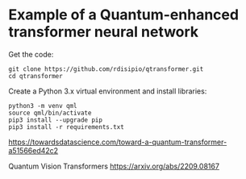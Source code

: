 # Example of a Quantum-enhanced transformer neural network

Get the code:

```
git clone https://github.com/rdisipio/qtransformer.git
cd qtransformer
```

Create a Python 3.x virtual environment and install libraries:
```
python3 -m venv qml
source qml/bin/activate
pip3 install --upgrade pip
pip3 install -r requirements.txt
```
https://towardsdatascience.com/toward-a-quantum-transformer-a51566ed42c2

Quantum Vision Transformers
https://arxiv.org/abs/2209.08167
